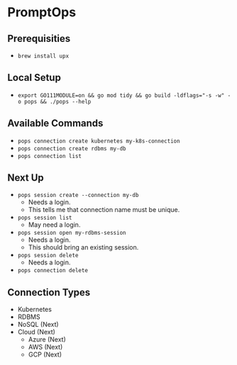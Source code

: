 # PromptOps

## Prerequisities

- `brew install upx`

## Local Setup

- `export GO111MODULE=on && go mod tidy && go build -ldflags="-s -w" -o pops && ./pops --help`

## Available Commands

- `pops connection create kubernetes my-k8s-connection`
- `pops connection create rdbms my-db`
- `pops connection list`

## Next Up

- `pops session create --connection my-db`
  - Needs a login.
  - This tells me that connection name must be unique.
- `pops session list`
  - May need a login.
- `pops session open my-rdbms-session`
  - Needs a login.
  - This should bring an existing session.
- `pops session delete`
  - Needs a login.
- `pops connection delete`

## Connection Types

- Kubernetes
- RDBMS
- NoSQL (Next)
- Cloud (Next)
  - Azure (Next)
  - AWS (Next)
  - GCP (Next)
